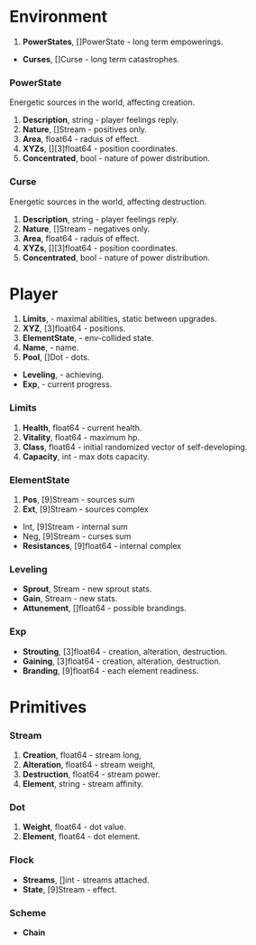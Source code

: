 # Environment
1. **PowerStates**, []PowerState - long term empowerings.
- **Curses**, []Curse - long term catastrophes.

### PowerState
Energetic sources in the world, affecting creation.
1. **Description**, string - player feelings reply.
2. **Nature**, []Stream - positives only.
3. **Area**, float64 - raduis of effect.
4. **XYZs**, [][3]float64 - position coordinates.
5. **Concentrated**, bool - nature of power distribution.

### Curse
Energetic sources in the world, affecting destruction.
1. **Description**, string - player feelings reply.
2. **Nature**, []Stream - negatives only.
3. **Area**, float64 - raduis of effect.
4. **XYZs**, [][3]float64 - position coordinates.
5. **Concentrated**, bool - nature of power distribution.

# Player
1. **Limits**, - maximal abilities, static between upgrades.
2. **XYZ**, [3]float64 - positions.
3. **ElementState**, - env-collided state.
4. **Name**, - name.
5. **Pool**, []Dot - dots.
- **Leveling**, - achieving.
- **Exp**, - current progress.

### Limits
1. **Health**, float64 - current health.
2. **Vitality**, float64 - maximum hp.
3. **Class**, float64 - initial randomized vector of self-developing.
4. **Capacity**, int - max dots capacity.

### ElementState
1. **Pos**, [9]Stream - sources sum
2. **Ext**, [9]Stream - sources complex
- Int, [9]Stream - internal sum
- Neg, [9]Stream - curses sum
- **Resistances**, [9]float64 - internal complex

### Leveling
- **Sprout**, Stream - new sprout stats.
- **Gain**, Stream - new stats.
- **Attunement**, []float64 - possible brandings.

### Exp
- **Strouting**, [3]float64 - creation, alteration, destruction.
- **Gaining**, [3]float64 - creation, alteration, destruction.
- **Branding**, [9]float64 - each element readiness.

# Primitives

### Stream
1. **Creation**, float64 - stream long,
2. **Alteration**, float64 - stream weight,
3. **Destruction**, float64 - stream power.
4. **Element**, string - stream affinity.

### Dot
1. **Weight**, float64 - dot value.
2. **Element**, float64 - dot element.

### Flock
- **Streams**, []int - streams attached.
- **State**, [9]Stream - effect.

### Scheme
- **Chain**
